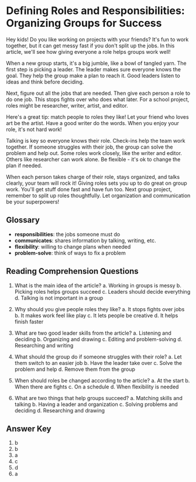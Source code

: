 # Defining Roles and Responsibilities: Organizing Groups for Success

Hey kids! Do you like working on projects with your friends? It's fun to work together, but it can get messy fast if you don't split up the jobs. In this article, we'll see how giving everyone a role helps groups work well!

When a new group starts, it's a big jumble, like a bowl of tangled yarn. The first step is picking a leader. The leader makes sure everyone knows the goal. They help the group make a plan to reach it. Good leaders listen to ideas and think before deciding.

Next, figure out all the jobs that are needed. Then give each person a role to do one job. This stops fights over who does what later. For a school project, roles might be researcher, writer, artist, and editor.

Here's a great tip: match people to roles they like! Let your friend who loves art be the artist. Have a good writer do the words. When you enjoy your role, it's not hard work!

Talking is key so everyone knows their role. Check-ins help the team work together. If someone struggles with their job, the group can solve the problem and help out. Some roles work closely, like the writer and editor. Others like researcher can work alone. Be flexible - it's ok to change the plan if needed.

When each person takes charge of their role, stays organized, and talks clearly, your team will rock it! Giving roles sets you up to do great on group work. You'll get stuff done fast and have fun too. Next group project, remember to split up roles thoughtfully. Let organization and communication be your superpowers!

## Glossary

- **responsibilities**: the jobs someone must do
- **communicates**: shares information by talking, writing, etc.
- **flexibility**: willing to change plans when needed
- **problem-solve**: think of ways to fix a problem

## Reading Comprehension Questions

1. What is the main idea of the article?
   a. Working in groups is messy
   b. Picking roles helps groups succeed
   c. Leaders should decide everything
   d. Talking is not important in a group

2. Why should you give people roles they like?
   a. It stops fights over jobs
   b. It makes work feel like play
   c. It lets people be creative
   d. It helps finish faster

3. What are two good leader skills from the article?
   a. Listening and deciding
   b. Organizing and drawing
   c. Editing and problem-solving
   d. Researching and writing

4. What should the group do if someone struggles with their role?
   a. Let them switch to an easier job
   b. Have the leader take over
   c. Solve the problem and help
   d. Remove them from the group

5. When should roles be changed according to the article?
   a. At the start
   b. When there are fights
   c. On a schedule
   d. When flexibility is needed

6. What are two things that help groups succeed?
   a. Matching skills and talking
   b. Having a leader and organization
   c. Solving problems and deciding
   d. Researching and drawing

## Answer Key

1. b
2. b
3. a
4. c
5. d
6. a
